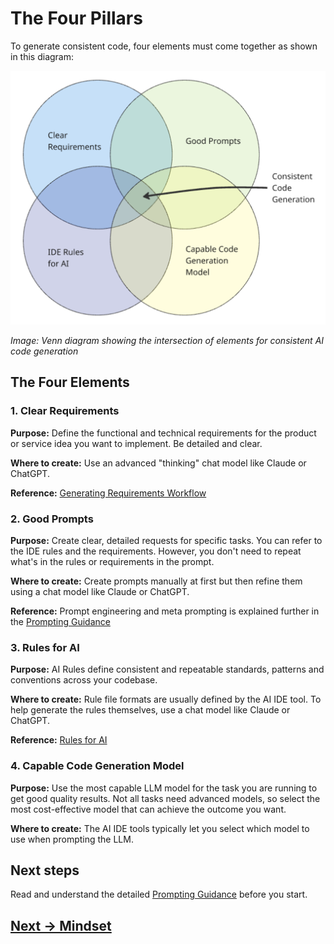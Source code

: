 # The Four Pillars

To generate consistent code, four elements must come together as shown in this diagram:

![](attachments/venn-diagram-consistent-code.png)

*Image: Venn diagram showing the intersection of elements for consistent AI code generation*

## The Four Elements

### 1. Clear Requirements

**Purpose:** Define the functional and technical requirements for the product or service idea you want to implement. Be detailed and clear.

**Where to create:** Use an advanced "thinking" chat model like Claude or ChatGPT.

**Reference:** [Generating Requirements Workflow](../generating-requirements/README.md)

### 2. Good Prompts

**Purpose:** Create clear, detailed requests for specific tasks. You can refer to the IDE rules and the requirements. However, you don't need to repeat what's in the rules or requirements in the prompt.

**Where to create:** Create prompts manually at first but then refine them using a chat model like Claude or ChatGPT.

**Reference:** Prompt engineering and meta prompting is explained further in the [Prompting Guidance](../appendix/prompt-library/prompting-guidance.md)

### 3. Rules for AI

**Purpose:** AI Rules define consistent and repeatable standards, patterns and conventions across your codebase.

**Where to create:** Rule file formats are usually defined by the AI IDE tool. To help generate the rules themselves, use a chat model like Claude or ChatGPT.

**Reference:** [Rules for AI](../appendix/rules-for-ai)

### 4. Capable Code Generation Model

**Purpose:** Use the most capable LLM model for the task you are running to get good quality results. Not all tasks need advanced models, so select the most cost-effective model that can achieve the outcome you want.

**Where to create:** The AI IDE tools typically let you select which model to use when prompting the LLM.

## Next steps

Read and understand the detailed [Prompting Guidance](../appendix/prompt-library/prompting-guidance.md) before you start.

## [Next -> Mindset](ai-working-mindset.md)